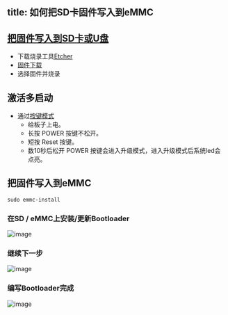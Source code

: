 title: 如何把SD卡固件写入到eMMC
---

## [把固件写入到SD卡或U盘](https://docs.khadas.com/vim3/BootFromExtMedia.html)

* 下载烧录工具[Etcher](https://www.balena.io/etcher/)
* [固件下载](https://docs.khadas.com/firmware/)
* 选择固件并烧录

## 激活多启动
- 通过[按键模式](https://docs.khadas.com/vim3/HowtoBootIntoUpgradeMode.html)
  * 给板子上电。
  * 长按 POWER 按键不松开。
  * 短按 Reset 按键。
  * 数10秒后松开 POWER 按键会进入升级模式，进入升级模式后系统led会点亮。

## 把固件写入到eMMC

```
sudo emmc-install
```

### 在SD / eMMC上安装/更新Bootloader
![image](/images/vim3/Write_SD_image_to_eMMC1.png)

### 继续下一步
![image](/images/vim3/Write_SD_image_to_eMMC2.png)

### 编写Bootloader完成
![image](/images/vim3/Write_SD_image_to_eMMC3.png)
